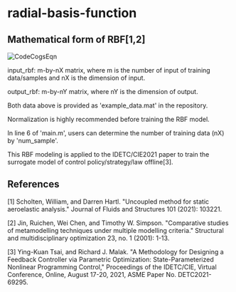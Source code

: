 # radial-basis-function

## Mathematical form of RBF[1,2]
![CodeCogsEqn](https://user-images.githubusercontent.com/33308568/137405080-7b8ead90-459e-462b-9d13-f8445394fbac.png)

input_rbf: m-by-nX matrix, where m is the number of input of training data/samples and nX is the dimension of input.

output_rbf: m-by-nY matrix, where nY is the dimension of output.

Both data above is provided as 'example_data.mat' in the repository.

Normalization is highly recommended before training the RBF model.

In line 6 of 'main.m', users can determine the number of training data (nX) by 'num_sample'.

This RBF modeling is applied to the IDETC/CIE2021 paper to train the surrogate model of control policy/strategy/law offline[3].

## References

[1] Scholten, William, and Darren Hartl. "Uncoupled method for static aeroelastic analysis." Journal of Fluids and Structures 101 (2021): 103221.

[2] Jin, Ruichen, Wei Chen, and Timothy W. Simpson. "Comparative studies of metamodelling techniques under multiple modelling criteria." Structural and multidisciplinary optimization 23, no. 1 (2001): 1-13.

[3] Ying-Kuan Tsai, and Richard J. Malak. "A Methodology for Designing a Feedback Controller via Parametric Optimization: State-Parameterized Nonlinear Programming Control," Proceedings of the IDETC/CIE, Virtual Conference, Online, August 17-20, 2021, ASME Paper No. DETC2021-69295.

